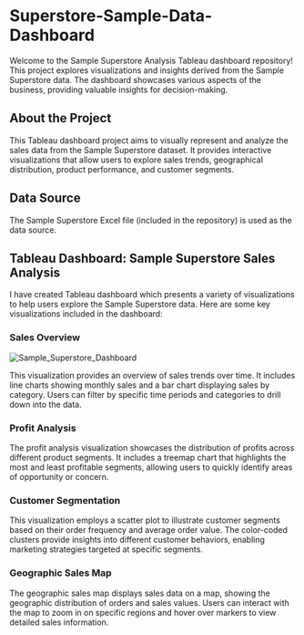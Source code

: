 # Superstore-Sample-Data-Dashboard

Welcome to the Sample Superstore Analysis Tableau dashboard repository! This project explores visualizations and insights derived from the Sample Superstore data. The dashboard showcases various aspects of the business, providing valuable insights for decision-making.

## About the Project

This Tableau dashboard project aims to visually represent and analyze the sales data from the Sample Superstore dataset. It provides interactive visualizations that allow users to explore sales trends, geographical distribution, product performance, and customer segments.

## Data Source

The Sample Superstore Excel file (included in the repository) is used as the data source.

## Tableau Dashboard: Sample Superstore Sales Analysis

I have created Tableau dashboard which presents a variety of visualizations to help users explore the Sample Superstore data. Here are some key visualizations included in the dashboard:

### Sales Overview

![Sample_Superstore_Dashboard](Sample_Superstore_Dashboard.png) <!-- Replace with the actual image of the sales overview visualization -->

This visualization provides an overview of sales trends over time. It includes line charts showing monthly sales and a bar chart displaying sales by category. Users can filter by specific time periods and categories to drill down into the data.

### Profit Analysis


The profit analysis visualization showcases the distribution of profits across different product segments. It includes a treemap chart that highlights the most and least profitable segments, allowing users to quickly identify areas of opportunity or concern.

### Customer Segmentation


This visualization employs a scatter plot to illustrate customer segments based on their order frequency and average order value. The color-coded clusters provide insights into different customer behaviors, enabling marketing strategies targeted at specific segments.

### Geographic Sales Map

The geographic sales map displays sales data on a map, showing the geographic distribution of orders and sales values. Users can interact with the map to zoom in on specific regions and hover over markers to view detailed sales information.









